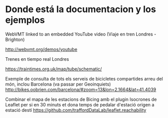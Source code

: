 # Donde está la documentacion y los ejemplos


WebVMT linked to an embedded YouTube video (Viaje en tren Londres - Brighton)

http://webvmt.org/demos/youtube

Trenes en tiempo real Londres

https://traintimes.org.uk/map/tube/schematic/

Exemple de consulta de tots els serveis de bicicletes compartides arreu del món, inclou Barcelona (va passar per Geoinquiets)
http://bikes.oobrien.com/barcelona/#zoom=13&lon=2.1664&lat=41.4039

Combinar el mapa de les estacions de Bicing amb el plugin Isocrones de Leaflet per si en 30 minuts et dona temps de pedalar d'estació origen a estació destí
https://github.com/traffordDataLab/leaflet.reachability

